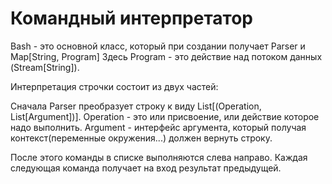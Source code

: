 # Командный интерпретатор


Bash - это основной класс, который при создании получает Parser и Map[String, Program]
Здесь Program - это действие над потоком данных (Stream[String]).

Интерпретация строчки состоит из двух частей:

Сначала Parser преобразует строку к виду List[(Operation, List[Argument])].
Operation - это или присвоение, или действие которое надо выполнить.
Argument - интерфейс аргумента, который получая контекст(переменные окружения...) должен вернуть строку.

После этого команды в списке выполняются слева направо.
Каждая следующая команда получает на вход результат предыдущей.

